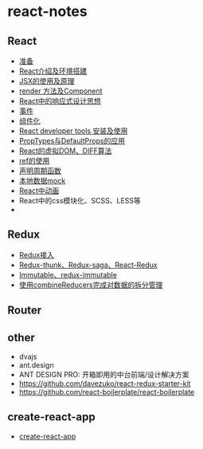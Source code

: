 # react-notes

## React

- [准备](./react/01.md)
- [React介绍及环境搭建](./react/02.md)
- [JSX的使用及原理](./react/03.md)
- [render 方法及Component](./react/04.md)
- [React中的响应式设计思想](./react/05.md)
- [事件](./react/06.md)
- [组件化](./react/07.md)
- [React developer tools 安装及使用](./react/08.md)
- [PropTypes与DefaultProps的应用](./react/09.md)
- [React的虚拟DOM、DIFF算法](./react/10.md)
- [ref的使用](./react/11.md)
- [声明周期函数](./react/12.md)
- [本地数据mock](./react/13.md)
- [React中动画](./react/14.md)
- React中的css模块化、SCSS、LESS等
- 

## Redux

- [Redux接入](./redux/01.md)
- [Redux-thunk、Redux-saga、React-Redux](./redux/02.md)
- [Immutable、redux-immutable](./redux/03.md)
- [使用combineReducers完成对数据的拆分管理](./redux/04.md)

## Router


## other

- dvajs
- ant.design
- ANT DESIGN PRO: 开箱即用的中台前端/设计解决方案
- https://github.com/davezuko/react-redux-starter-kit
- https://github.com/react-boilerplate/react-boilerplate


## create-react-app

- [create-react-app](./create-react-app/README.md)

